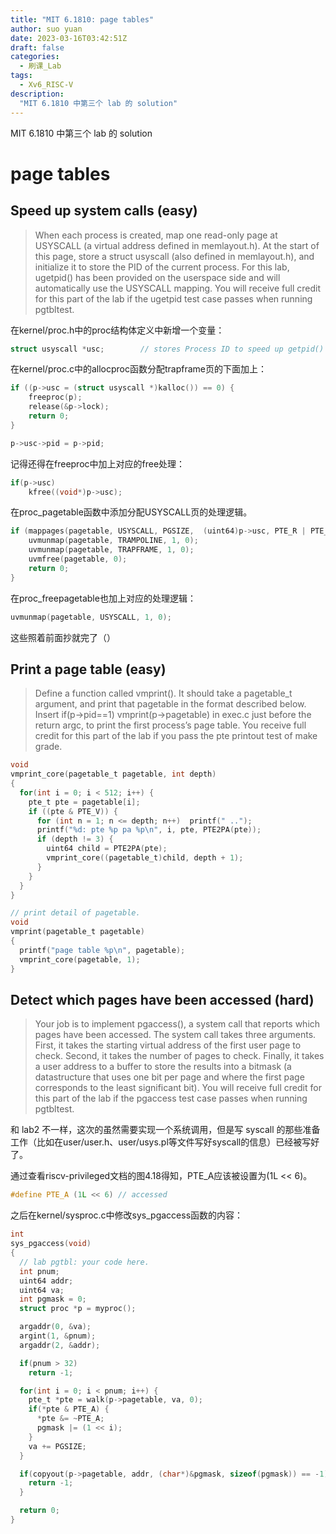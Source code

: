 ```yaml
---
title: "MIT 6.1810: page tables"
author: suo yuan
date: 2023-03-16T03:42:51Z
draft: false
categories:
  - 刷课_Lab
tags:
  - Xv6_RISC-V
description:
  "MIT 6.1810 中第三个 lab 的 solution"
---
```


<!--more-->
MIT 6.1810 中第三个 lab 的 solution
<!--more-->

# page tables

## Speed up system calls (easy)
> When each process is created, map one read-only page at USYSCALL (a virtual address defined in memlayout.h). At the start of this page, store a struct usyscall (also defined in memlayout.h), and initialize it to store the PID of the current process. For this lab, ugetpid() has been provided on the userspace side and will automatically use the USYSCALL mapping. You will receive full credit for this part of the lab if the ugetpid test case passes when running pgtbltest.

在kernel/proc.h中的proc结构体定义中新增一个变量：

```c
struct usyscall *usc;        // stores Process ID to speed up getpid() syscall
```

在kernel/proc.c中的allocproc函数分配trapframe页的下面加上：

```c
if ((p->usc = (struct usyscall *)kalloc()) == 0) {
    freeproc(p);
    release(&p->lock);
    return 0;
}
```

```c
p->usc->pid = p->pid;
```

记得还得在freeproc中加上对应的free处理：

```c
if(p->usc)
    kfree((void*)p->usc);
```

在proc_pagetable函数中添加分配USYSCALL页的处理逻辑。

```c
if (mappages(pagetable, USYSCALL, PGSIZE,  (uint64)p->usc, PTE_R | PTE_U) < 0){
    uvmunmap(pagetable, TRAMPOLINE, 1, 0);
    uvmunmap(pagetable, TRAPFRAME, 1, 0);
    uvmfree(pagetable, 0);
    return 0;
}
```

在proc_freepagetable也加上对应的处理逻辑：

```c
uvmunmap(pagetable, USYSCALL, 1, 0);
```

这些照着前面抄就完了（）

## Print a page table (easy)
> Define a function called vmprint(). It should take a pagetable_t argument, and print that pagetable in the format described below. Insert if(p->pid==1) vmprint(p->pagetable) in exec.c just before the return argc, to print the first process’s page table. You receive full credit for this part of the lab if you pass the pte printout test of make grade.

```c
void
vmprint_core(pagetable_t pagetable, int depth)
{
  for(int i = 0; i < 512; i++) {
    pte_t pte = pagetable[i];
    if ((pte & PTE_V)) {
      for (int n = 1; n <= depth; n++)  printf(" ..");
      printf("%d: pte %p pa %p\n", i, pte, PTE2PA(pte));
      if (depth != 3) {
        uint64 child = PTE2PA(pte);
        vmprint_core((pagetable_t)child, depth + 1);
      }
    }
  }
}

// print detail of pagetable.
void
vmprint(pagetable_t pagetable)
{
  printf("page table %p\n", pagetable);
  vmprint_core(pagetable, 1);
}
```

## Detect which pages have been accessed (hard)
> Your job is to implement pgaccess(), a system call that reports which pages have been accessed. The system call takes three arguments. First, it takes the starting virtual address of the first user page to check. Second, it takes the number of pages to check. Finally, it takes a user address to a buffer to store the results into a bitmask (a datastructure that uses one bit per page and where the first page corresponds to the least significant bit). You will receive full credit for this part of the lab if the pgaccess test case passes when running pgtbltest.

和 lab2 不一样，这次的虽然需要实现一个系统调用，但是写 syscall 的那些准备工作（比如在user/user.h、user/usys.pl等文件写好syscall的信息）已经被写好了。

通过查看riscv-privileged文档的图4.18得知，PTE_A应该被设置为(1L << 6)。

```c
#define PTE_A (1L << 6) // accessed
```

之后在kernel/sysproc.c中修改sys_pgaccess函数的内容：

```c
int
sys_pgaccess(void)
{
  // lab pgtbl: your code here.
  int pnum;
  uint64 addr;
  uint64 va;
  int pgmask = 0;
  struct proc *p = myproc();

  argaddr(0, &va);
  argint(1, &pnum);
  argaddr(2, &addr);

  if(pnum > 32)
    return -1;

  for(int i = 0; i < pnum; i++) {
    pte_t *pte = walk(p->pagetable, va, 0);
    if(*pte & PTE_A) {
      *pte &= ~PTE_A;
      pgmask |= (1 << i);
    }
    va += PGSIZE;
  }

  if(copyout(p->pagetable, addr, (char*)&pgmask, sizeof(pgmask)) == -1){
    return -1;
  }

  return 0;
}
```

